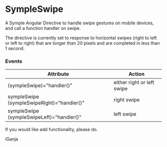 # SympleSwipe
A Symple Angular Directive to handle swipe gestures on mobile devices, and call a function handler on swipe.

The directive is currently set to response to horizontal swipes (right to left or left to right) that are longer than 20 pixels and are completed in less than 1 second.

### Events
|Attribute|Action|
|-|-|
|(sympleSwipe)="handler()"|either right or left swipe|
|sympleSwipe (sympleSwipeRight)="handler()"| right swipe |
|sympleSwipe (sympleSwipeLeft)="handler()"| left swipe |

If you would like add functionality, please do.

iGanja
